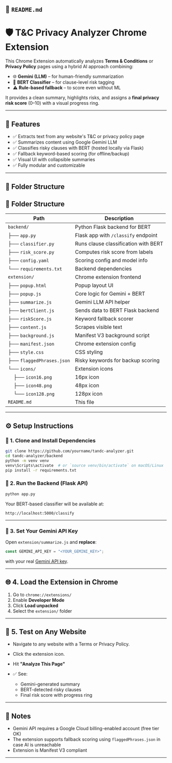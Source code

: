 
## 📄 `README.md`

# 🛡️ T&C Privacy Analyzer Chrome Extension

This Chrome Extension automatically analyzes **Terms & Conditions** or **Privacy Policy** pages using a hybrid AI approach combining:

- 🌐 **Gemini (LLM)** – for human-friendly summarization
- 🤖 **BERT Classifier** – for clause-level risk tagging
- ⚠️ **Rule-based fallback** – to score even without ML

It provides a clean summary, highlights risks, and assigns a **final privacy risk score** (0–10) with a visual progress ring.

---

## 🚀 Features

- ✅ Extracts text from any website's T&C or privacy policy page
- ✅ Summarizes content using Google Gemini LLM
- ✅ Classifies risky clauses with BERT (hosted locally via Flask)
- ✅ Fallback keyword-based scoring (for offline/backup)
- ✅ Visual UI with collapsible summaries
- ✅ Fully modular and customizable

---

## 📁 Folder Structure



## 📁 Folder Structure

| Path | Description |
|------|-------------|
| `backend/` | Python Flask backend for BERT |
| ├── `app.py` | Flask app with `/classify` endpoint |
| ├── `classifier.py` | Runs clause classification with BERT |
| ├── `risk_score.py` | Computes risk score from labels |
| ├── `config.yaml` | Scoring config and model info |
| └── `requirements.txt` | Backend dependencies |
| `extension/` | Chrome extension frontend |
| ├── `popup.html` | Popup layout UI |
| ├── `popup.js` | Core logic for Gemini + BERT |
| ├── `summarize.js` | Gemini LLM API helper |
| ├── `bertClient.js` | Sends data to BERT Flask backend |
| ├── `riskScore.js` | Keyword fallback scorer |
| ├── `content.js` | Scrapes visible text |
| ├── `background.js` | Manifest V3 background script |
| ├── `manifest.json` | Chrome extension config |
| ├── `style.css` | CSS styling |
| ├── `flaggedPhrases.json` | Risky keywords for backup scoring |
| └── `icons/` | Extension icons |
| &nbsp;&nbsp;&nbsp;&nbsp;├── `icon16.png` | 16px icon |
| &nbsp;&nbsp;&nbsp;&nbsp;├── `icon48.png` | 48px icon |
| &nbsp;&nbsp;&nbsp;&nbsp;└── `icon128.png` | 128px icon |
| `README.md` | This file |


---

## ⚙️ Setup Instructions

### 🔧 1. Clone and Install Dependencies

```bash
git clone https://github.com/yourname/tandc-analyzer.git
cd tandc-analyzer/backend
python -m venv venv
venv\Scripts\activate  # or `source venv/bin/activate` on macOS/Linux
pip install -r requirements.txt
````

### 🔄 2. Run the Backend (Flask API)

```bash
python app.py
```

Your BERT-based classifier will be available at:

```
http://localhost:5000/classify
```

---

### 🧩 3. Set Your Gemini API Key

Open `extension/summarize.js` and **replace**:

```js
const GEMINI_API_KEY = "<YOUR_GEMINI_KEY>";
```

with your real [Gemini API key](https://aistudio.google.com/app/apikey).

---

## 🌐 4. Load the Extension in Chrome

1. Go to `chrome://extensions/`
2. Enable **Developer Mode**
3. Click **Load unpacked**
4. Select the `extension/` folder

---

## 🧪 5. Test on Any Website

* Navigate to any website with a Terms or Privacy Policy.
* Click the extension icon.
* Hit **"Analyze This Page"**
* ✅ See:

  * Gemini-generated summary
  * BERT-detected risky clauses
  * Final risk score with progress ring

---



## 📌 Notes

* Gemini API requires a Google Cloud billing-enabled account (free tier OK)
* The extension supports fallback scoring using `flaggedPhrases.json` in case AI is unreachable
* Extension is Manifest V3 compliant

---



